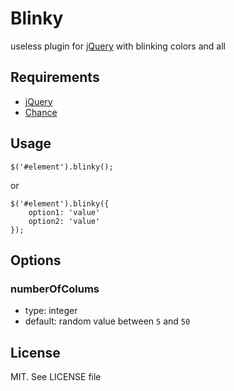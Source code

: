 # Blinky

useless plugin for [jQuery][1] with blinking colors and all


## Requirements

* [jQuery][1]
* [Chance][2]


## Usage

    $('#element').blinky();

or

    $('#element').blinky({
        option1: 'value'
        option2: 'value'
    });


## Options

### numberOfColums

* type: integer
* default: random value between `5` and `50`


## License

MIT. See LICENSE file




[1]: http://www.jquery.com
[2]: http://chancejs.com/
